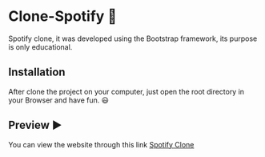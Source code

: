 # Clone-Spotify :musical_note:

Spotify clone, it was developed using the Bootstrap framework, its purpose is only educational.

## Installation

After clone the project on your computer, just open the root directory in your Browser and have fun. :smiley:

## Preview :arrow_forward:

You can view the website through this link [Spotify Clone](https://andr3m0ur4.github.io/Clone-Spotify/)
